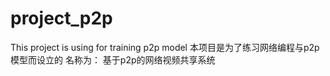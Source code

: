 # project_p2p
This project is using for  training p2p model
本项目是为了练习网络编程与p2p模型而设立的
名称为：
基于p2p的网络视频共享系统
